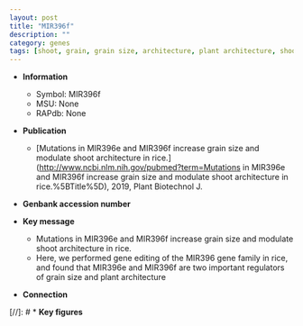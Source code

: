 ```yaml
---
layout: post
title: "MIR396f"
description: ""
category: genes
tags: [shoot, grain, grain size, architecture, plant architecture, shoot architecture]
---
```


* **Information**  
    + Symbol: MIR396f  
    + MSU: None  
    + RAPdb: None  

* **Publication**  
    + [Mutations in MIR396e and MIR396f increase grain size and modulate shoot architecture in rice.](http://www.ncbi.nlm.nih.gov/pubmed?term=Mutations in MIR396e and MIR396f increase grain size and modulate shoot architecture in rice.%5BTitle%5D), 2019, Plant Biotechnol J.

* **Genbank accession number**  

* **Key message**  
    + Mutations in MIR396e and MIR396f increase grain size and modulate shoot architecture in rice.
    + Here, we performed gene editing of the MIR396 gene family in rice, and found that MIR396e and MIR396f are two important regulators of grain size and plant architecture

* **Connection**  

[//]: # * **Key figures**  



